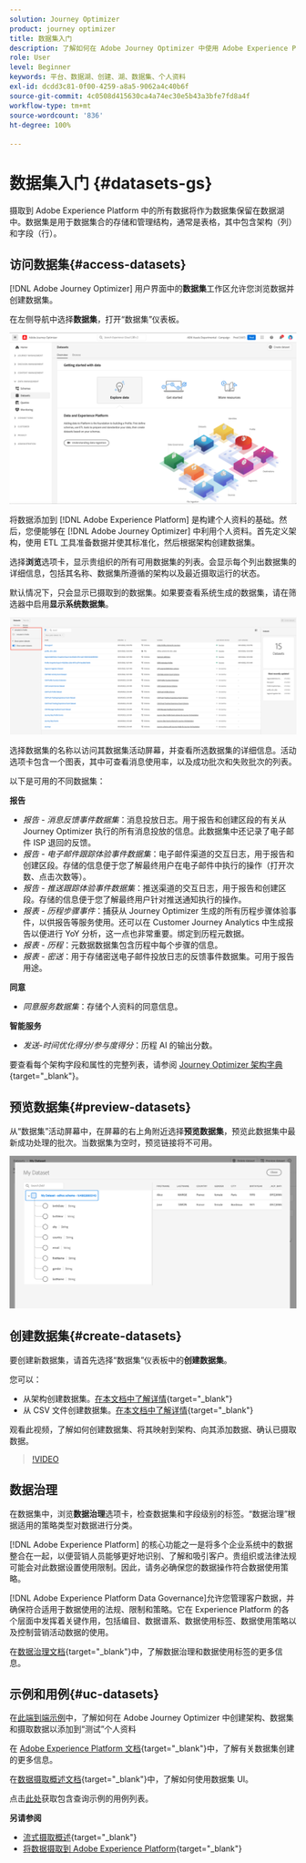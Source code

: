 ```yaml
---
solution: Journey Optimizer
product: journey optimizer
title: 数据集入门
description: 了解如何在 Adobe Journey Optimizer 中使用 Adobe Experience Platform 数据集
role: User
level: Beginner
keywords: 平台、数据湖、创建、湖、数据集、个人资料
exl-id: dcdd3c81-0f00-4259-a8a5-9062a4c40b6f
source-git-commit: 4c0508d415630ca4a74ec30e5b43a3bfe7fd8a4f
workflow-type: tm+mt
source-wordcount: '836'
ht-degree: 100%

---
```


# 数据集入门 {#datasets-gs}

摄取到 Adobe Experience Platform 中的所有数据将作为数据集保留在数据湖中。数据集是用于数据集合的存储和管理结构，通常是表格，其中包含架构（列）和字段（行）。

## 访问数据集{#access-datasets}

[!DNL Adobe Journey Optimizer] 用户界面中的&#x200B;**数据集**&#x200B;工作区允许您浏览数据并创建数据集。

在左侧导航中选择&#x200B;**数据集**，打开“数据集”仪表板。

![](assets/datasets-home.png)

将数据添加到 [!DNL Adobe Experience Platform] 是构建个人资料的基础。然后，您便能够在 [!DNL Adobe Journey Optimizer] 中利用个人资料。首先定义架构，使用 ETL 工具准备数据并使其标准化，然后根据架构创建数据集。

选择&#x200B;**浏览**&#x200B;选项卡，显示贵组织的所有可用数据集的列表。会显示每个列出数据集的详细信息，包括其名称、数据集所遵循的架构以及最近摄取运行的状态。

默认情况下，只会显示已摄取到的数据集。如果要查看系统生成的数据集，请在筛选器中启用&#x200B;**显示系统数据集**。

![](assets/ajo-system-datasets.png)

选择数据集的名称以访问其数据集活动屏幕，并查看所选数据集的详细信息。活动选项卡包含一个图表，其中可查看消息使用率，以及成功批次和失败批次的列表。

以下是可用的不同数据集：

**报告**

* _报告 - 消息反馈事件数据集_：消息投放日志。用于报告和创建区段的有关从 Journey Optimizer 执行的所有消息投放的信息。此数据集中还记录了电子邮件 ISP 退回的反馈。
* _报告 - 电子邮件跟踪体验事件数据集_：电子邮件渠道的交互日志，用于报告和创建区段。存储的信息便于您了解最终用户在电子邮件中执行的操作（打开次数、点击次数等）。
* _报告 - 推送跟踪体验事件数据集_：推送渠道的交互日志，用于报告和创建区段。存储的信息便于您了解最终用户针对推送通知执行的操作。
* _报表 - 历程步骤事件_：捕获从 Journey Optimizer 生成的所有历程步骤体验事件，以供报告等服务使用。还可以在 Customer Journey Analytics 中生成报告以便进行 YoY 分析，这一点也非常重要。绑定到历程元数据。
* _报表 - 历程_：元数据数据集包含历程中每个步骤的信息。
* _报表 - 密送_：用于存储密送电子邮件投放日志的反馈事件数据集。可用于报告用途。

**同意**

* _同意服务数据集_：存储个人资料的同意信息。

**智能服务**

* _发送-时间优化得分/参与度得分_：历程 AI 的输出分数。

要查看每个架构字段和属性的完整列表，请参阅 [Journey Optimizer 架构字典](https://experienceleague.adobe.com/tools/ajo-schemas/schema-dictionary.html?lang=zh-Hans){target="_blank"}。

## 预览数据集{#preview-datasets}

从“数据集”活动屏幕中，在屏幕的右上角附近选择&#x200B;**预览数据集**，预览此数据集中最新成功处理的批次。当数据集为空时，预览链接将不可用。

![](assets/dataset-preview.png)

## 创建数据集{#create-datasets}

要创建新数据集，请首先选择“数据集”仪表板中的&#x200B;**创建数据集**。

您可以：

* 从架构创建数据集。[在本文档中了解详情](https://experienceleague.adobe.com/docs/experience-platform/catalog/datasets/user-guide.html?lang=zh-Hans#schema){target="_blank"}
* 从 CSV 文件创建数据集。[在本文档中了解详情](https://experienceleague.adobe.com/docs/experience-platform/ingestion/tutorials/map-a-csv-file.html?lang=zh-Hans){target="_blank"}

观看此视频，了解如何创建数据集、将其映射到架构、向其添加数据、确认已摄取数据。

>[!VIDEO](https://video.tv.adobe.com/v/334293?quality=12)

## 数据治理

在数据集中，浏览&#x200B;**数据治理**&#x200B;选项卡，检查数据集和字段级别的标签。“数据治理”根据适用的策略类型对数据进行分类。

[!DNL Adobe Experience Platform] 的核心功能之一是将多个企业系统中的数据整合在一起，以便营销人员能够更好地识别、了解和吸引客户。贵组织或法律法规可能会对此数据设置使用限制。因此，请务必确保您的数据操作符合数据使用策略。

[!DNL Adobe Experience Platform Data Governance]允许您管理客户数据，并确保符合适用于数据使用的法规、限制和策略。它在 Experience Platform 的各个层面中发挥着关键作用，包括编目、数据谱系、数据使用标签、数据使用策略以及控制营销活动数据的使用。

在[数据治理文档](https://experienceleague.adobe.com/docs/experience-platform/data-governance/labels/user-guide.html?lang=zh-Hant){target="_blank"}中，了解数据治理和数据使用标签的更多信息。

## 示例和用例{#uc-datasets}

在[此端到端示例](../segment/creating-test-profiles.md)中，了解如何在 Adobe Journey Optimizer 中创建架构、数据集和摄取数据以添加到“测试”个人资料

在 [Adobe Experience Platform 文档](https://experienceleague.adobe.com/docs/experience-platform/catalog/datasets/overview.html?lang=zh-Hans){target="_blank"}中，了解有关数据集创建的更多信息。

在[数据摄取概述文档](https://experienceleague.adobe.com/docs/experience-platform/ingestion/home.html?lang=zh-Hans){target="_blank"}中，了解如何使用数据集 UI。

点击[此处](../data/datasets-query-examples.md)获取包含查询示例的用例列表。

**另请参阅**

* [流式摄取概述](https://experienceleague.adobe.com/docs/experience-platform/ingestion/streaming/overview.html?lang=zh-Hans){target="_blank"}
* [将数据摄取到 Adobe Experience Platform](https://experienceleague.adobe.com/docs/experience-platform/ingestion/tutorials/ingest-batch-data.html?lang=zh-Hans){target="_blank"}
